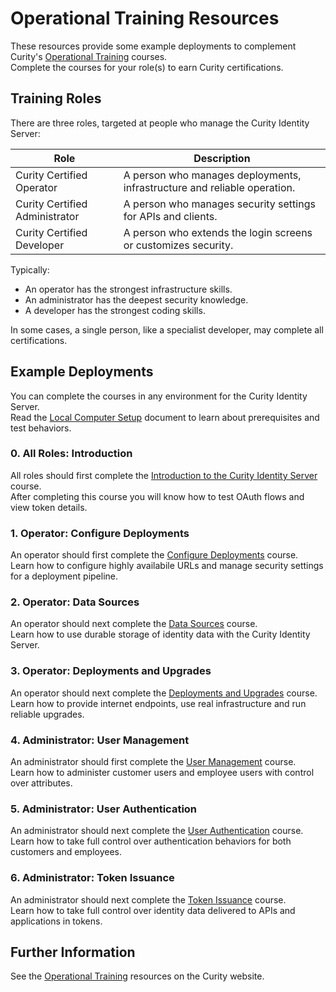 # Operational Training Resources

These resources provide some example deployments to complement Curity's [Operational Training](https://curity.io/training/) courses.\
Complete the courses for your role(s) to earn Curity certifications.

## Training Roles

There are three roles, targeted at people who manage the Curity Identity Server:

| Role | Description |
| ---- | ----------- |
| Curity Certified Operator | A person who manages deployments, infrastructure and reliable operation. |
| Curity Certified Administrator | A person who manages security settings for APIs and clients. |
| Curity Certified Developer | A person who extends the login screens or customizes security. |

Typically:

- An operator has the strongest infrastructure skills.
- An administrator has the deepest security knowledge.
- A developer has the strongest coding skills.

In some cases, a single person, like a specialist developer, may complete all certifications. 

## Example Deployments

You can complete the courses in any environment for the Curity Identity Server.\
Read the [Local Computer Setup](SETUP.md) document to learn about prerequisites and test behaviors.

### 0. All Roles: Introduction

All roles should first complete the [Introduction to the Curity Identity Server](https://curity.io/training/introduction-to-curity/) course.\
After completing this course you will know how to test OAuth flows and view token details.

### 1. Operator: Configure Deployments

An operator should first complete the [Configure Deployments](1-configure-deployments/README.md) course.\
Learn how to configure highly availabile URLs and manage security settings for a deployment pipeline.

### 2. Operator: Data Sources

An operator should next complete the [Data Sources](2-data-sources/README.md) course.\
Learn how to use durable storage of identity data with the Curity Identity Server.

### 3. Operator: Deployments and Upgrades

An operator should next complete the [Deployments and Upgrades](3-deployments-and-upgrades/README.md) course.\
Learn how to provide internet endpoints, use real infrastructure and run reliable upgrades.

### 4. Administrator: User Management

An administrator should first complete the [User Management](4-user-management/README.md) course.\
Learn how to administer customer users and employee users with control over attributes.

### 5. Administrator: User Authentication

An administrator should next complete the [User Authentication](5-user-authentication/README.md) course.\
Learn how to take full control over authentication behaviors for both customers and employees.

### 6. Administrator: Token Issuance

An administrator should next complete the [Token Issuance](6-token-issuance/README.md) course.\
Learn how to take full control over identity data delivered to APIs and applications in tokens.

## Further Information

See the [Operational Training](https://curity.io/training/) resources on the Curity website.
